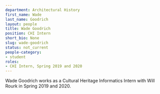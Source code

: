 ```yaml
---
department: Architectural History
first_name: Wade
last_name: Goodrich
layout: people
title: Wade Goodrich
position: CHI Intern
short_bio: None
slug: wade-goodrich
status: not_current
people-category:
- student
roles:
- CHI Intern, Spring 2019 and 2020
---
```


Wade Goodrich works as a Cultural Heritage Informatics Intern with Will Rourk in Spring 2019 and 2020.

